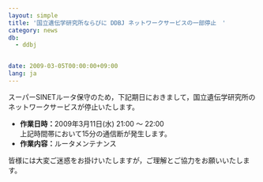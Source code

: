```yaml
---
layout: simple
title: '国立遺伝学研究所ならびに DDBJ ネットワークサービスの一部停止　'
category: news
db:
  - ddbj


date: 2009-03-05T00:00:00+09:00
lang: ja
---
```


<html>スーパーSINETルータ保守のため，下記期日におきまして，国立遺伝学研究所のネットワークサービスが停止いたします。

<ul>
    <li><b>作業日時：</b>2009年3月11日(水) 21:00 ～ 22:00<br>上記時間帯において15分の通信断が発生します。</li>
    <li><b>作業内容：</b>ルータメンテナンス</li>
</ul>

<p>皆様には大変ご迷惑をお掛けいたしますが，ご理解とご協力をお願いいたします。</p>
</html>
